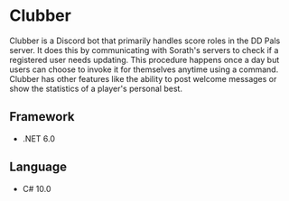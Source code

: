 # Clubber
Clubber is a Discord bot that primarily handles score roles in the DD Pals server. It does this by communicating with Sorath's servers to check if a registered user needs updating. This procedure happens once a day but users can choose to invoke it for themselves anytime using a command. Clubber has other features like the ability to post welcome messages or show the statistics of a player's personal best.

## Framework
- .NET 6.0

## Language
- C# 10.0